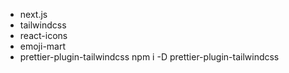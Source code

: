 - next.js
- tailwindcss
- react-icons
- emoji-mart
- prettier-plugin-tailwindcss
  npm i -D prettier-plugin-tailwindcss
